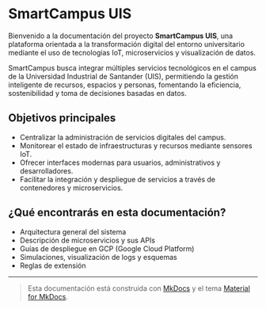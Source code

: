 # SmartCampus UIS

Bienvenido a la documentación del proyecto **SmartCampus UIS**, una plataforma orientada a la transformación digital del entorno universitario mediante el uso de tecnologías IoT, microservicios y visualización de datos.

SmartCampus busca integrar múltiples servicios tecnológicos en el campus de la Universidad Industrial de Santander (UIS), permitiendo la gestión inteligente de recursos, espacios y personas, fomentando la eficiencia, sostenibilidad y toma de decisiones basadas en datos.

## Objetivos principales

- Centralizar la administración de servicios digitales del campus.
- Monitorear el estado de infraestructuras y recursos mediante sensores IoT.
- Ofrecer interfaces modernas para usuarios, administrativos y desarrolladores.
- Facilitar la integración y despliegue de servicios a través de contenedores y microservicios.

## ¿Qué encontrarás en esta documentación?

- Arquitectura general del sistema
- Descripción de microservicios y sus APIs
- Guías de despliegue en GCP (Google Cloud Platform)
- Simulaciones, visualización de logs y esquemas
- Reglas de extensión

---

> Esta documentación está construida con [MkDocs](https://www.mkdocs.org) y el tema [Material for MkDocs](https://squidfunk.github.io/mkdocs-material/).


